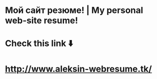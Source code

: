# Мой сайт резюме! | My personal web-site resume!

# Check this link ⬇️

# http://www.aleksin-webresume.tk/
